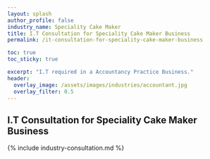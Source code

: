 ```yaml
---
layout: splash 
author_profile: false 
industry_name: Speciality Cake Maker
title: I.T Consultation for Speciality Cake Maker Business
permalink: /it-consultation-for-speciality-cake-maker-business

toc: true
toc_sticky: true

excerpt: "I.T required in a Accountancy Practice Business."
header:
  overlay_image: /assets/images/industries/accountant.jpg
  overlay_filter: 0.5 
---
```


## I.T Consultation for Speciality Cake Maker Business

{% include industry-consultation.md %}
